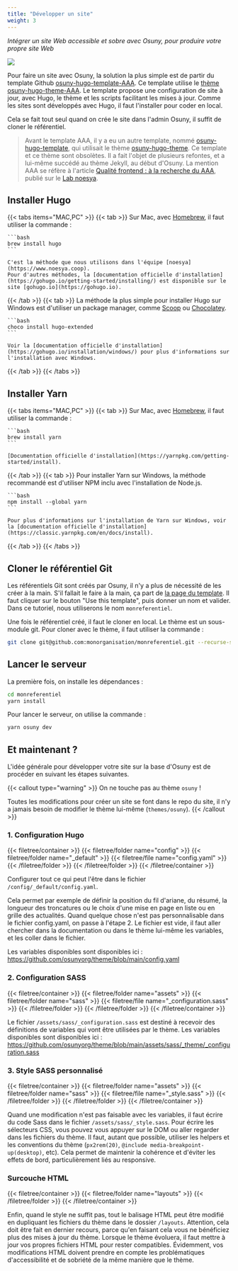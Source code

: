 ```yaml
---
title: "Développer un site"
weight: 3
---
```


*Intégrer un site Web accessible et sobre avec Osuny, pour produire votre propre site Web*

![](/images/home/website.jpg)

Pour faire un site avec Osuny, la solution la plus simple est de partir du template Github [osuny-hugo-template-AAA](https://github.com/noesya/osuny-hugo-template-AAA).
Ce template utilise le [thème osuny-hugo-theme-AAA](https://github.com/osunyorg/theme).
Le template propose une configuration de site à jour, avec Hugo, le thème et les scripts facilitant les mises à jour.
Comme les sites sont développés avec Hugo, il faut l'installer pour coder en local.

Cela se fait tout seul quand on crée le site dans l'admin Osuny, il suffit de cloner le référentiel.

> Avant le template AAA, il y a eu un autre template, nommé [osuny-hugo-template](https://github.com/noesya/osuny-hugo-template), qui utilisait le thème [osuny-hugo-theme](https://github.com/noesya/osuny-hugo-theme). Ce template et ce thème sont obsolètes. Il a fait l'objet de plusieurs refontes, et a lui-même succédé au thème Jekyll, au début d'Osuny. La mention AAA se réfère à l'article [Qualité frontend : à la recherche du AAA](https://lab.noesya.coop/2022/qualite-front), publié sur le [Lab noesya](https://lab.noesya.coop).

## Installer Hugo

{{< tabs items="MAC,PC" >}}
  {{< tab >}}
    Sur Mac, avec [Homebrew](https://brew.sh), il faut utiliser la commande :

    ```bash
    brew install hugo
    ```

    C'est la méthode que nous utilisons dans l'équipe [noesya](https://www.noesya.coop).
    Pour d'autres méthodes, la [documentation officielle d'installation](https://gohugo.io/getting-started/installing/) est disponible sur le site [gohugo.io](https://gohugo.io).
  {{< /tab >}}
  {{< tab >}}
    La méthode la plus simple pour installer Hugo sur Windows est d'utiliser un package manager, comme [Scoop](https://scoop.sh) ou [Chocolatey](https://chocolatey.org).

    ```bash
    choco install hugo-extended
    ```

    Voir la [documentation officielle d'installation](https://gohugo.io/installation/windows/) pour plus d'informations sur l'installation avec Windows.
  {{< /tab >}}
{{< /tabs >}}


## Installer Yarn

{{< tabs items="MAC,PC" >}}
  {{< tab >}}
    Sur Mac, avec [Homebrew](https://brew.sh), il faut utiliser la commande :

    ```bash
    brew install yarn
    ```

    [Documentation officielle d'installation](https://yarnpkg.com/getting-started/install).
  {{< /tab >}}
  {{< tab >}}
    Pour installer Yarn sur Windows, la méthode recommandé est d'utiliser NPM inclu avec l'installation de Node.js.

    ```bash
    npm install --global yarn
    ```

    Pour plus d'informations sur l'installation de Yarn sur Windows, voir la [documentation officielle d'installation](https://classic.yarnpkg.com/en/docs/install).
  {{< /tab >}}
{{< /tabs >}}

## Cloner le référentiel Git

Les référentiels Git sont créés par Osuny, il n'y a plus de nécessité de les créer à la main.
S'il fallait le faire à la main, ça part de [la page du template](https://github.com/noesya/osuny-hugo-template-AAA).
Il faut cliquer sur le bouton "Use this template", puis donner un nom et valider.
Dans ce tutoriel, nous utiliserons le nom `monreferentiel`.

Une fois le référentiel créé, il faut le cloner en local.
Le thème est un sous-module git.
Pour cloner avec le thème, il faut utiliser la commande :

```bash
git clone git@github.com:monorganisation/monreferentiel.git --recurse-submodules
```

## Lancer le serveur

La première fois, on installe les dépendances :

```bash
cd monreferentiel
yarn install
```

Pour lancer le serveur, on utilise la commande :

```bash
yarn osuny dev
```
<!--
## Utiliser des données d'exemple

Vous pouvez utiliser des données d'exemple, présentant l'ensemble des cas possibles avec Osuny, ce qui vous permet de travailler sur l'apparence du site avant même d'avoir publié du contenu. Bien entendu, vous pouvez repasser très simplement sur vos données réelles dès qu'elles sont disponibles, et alterner en fonction de vos besoins.

Pour installer le contenu d'exemple, on utilise la commande :

```bash
yarn osuny setup-example
```

Pour travailler sur le site avec le contenu d'exemple, on utilise la commande :

```bash
yarn osuny server-example
```

WARNING : quelque chose ne fonctionne pas avec cette commande, il faut la réparer. -->

## Et maintenant ?

L'idée générale pour développer votre site sur la base d'Osuny est de procéder en suivant les étapes suivantes.

{{< callout type="warning" >}}
  On ne touche pas au thème `osuny` !

  Toutes les modifications pour créer un site se font dans le repo du site, il n'y a jamais besoin de modifier le thème lui-même (`themes/osuny`).
{{< /callout >}}

### 1. Configuration Hugo

{{< filetree/container >}}
  {{< filetree/folder name="config" >}}
    {{< filetree/folder name="_default" >}}
      {{< filetree/file name="config.yaml" >}}
    {{< /filetree/folder >}}
  {{< /filetree/folder >}}
{{< /filetree/container >}}

Configurer tout ce qui peut l'être dans le fichier `/config/_default/config.yaml`.

Cela permet par exemple de définir la position du fil d'ariane, du résumé, la longueur des troncatures ou le choix d'une mise en page en liste ou en grille des actualités.
Quand quelque chose n'est pas personnalisable dans le fichier config.yaml, on passe à l'étape 2.
Le fichier est vide, il faut aller chercher dans la documentation ou dans le thème lui-même les variables, et les coller dans le fichier.

Les variables disponibles sont disponibles ici :
https://github.com/osunyorg/theme/blob/main/config.yaml


### 2. Configuration SASS

{{< filetree/container >}}
  {{< filetree/folder name="assets" >}}
    {{< filetree/folder name="sass" >}}
      {{< filetree/file name="_configuration.sass" >}}
    {{< /filetree/folder >}}
  {{< /filetree/folder >}}
{{< /filetree/container >}}

Le fichier `/assets/sass/_configuration.sass` est destiné à recevoir des définitions de variables qui vont être utilisées par le thème.
Les variables disponibles sont disponibles ici :
https://github.com/osunyorg/theme/blob/main/assets/sass/_theme/_configuration.sass

### 3. Style SASS personnalisé

{{< filetree/container >}}
  {{< filetree/folder name="assets" >}}
    {{< filetree/folder name="sass" >}}
      {{< filetree/file name="_style.sass" >}}
    {{< /filetree/folder >}}
  {{< /filetree/folder >}}
{{< /filetree/container >}}

Quand une modification n'est pas faisable avec les variables, il faut écrire du code Sass dans le fichier `/assets/sass/_style.sass`.
Pour écrire les sélecteurs CSS, vous pouvez vous appuyer sur le DOM ou aller regarder dans les fichiers du thème.
Il faut, autant que possible, utiliser les helpers et les conventions du thème (`px2rem(20)`, `@include media-breakpoint-up(desktop)`, etc).
Cela permet de maintenir la cohérence et d'éviter les effets de bord, particulièrement liés au responsive.

### Surcouche HTML

{{< filetree/container >}}
  {{< filetree/folder name="layouts" >}}
  {{< /filetree/folder >}}
{{< /filetree/container >}}

Enfin, quand le style ne suffit pas, tout le balisage HTML peut être modifié en dupliquant les fichiers du thème dans le dossier `/layouts`.
Attention, cela doit être fait en dernier recours, parce qu'en faisant cela vous ne bénéficiez plus des mises à jour du thème.
Lorsque le thème évoluera, il faut mettre à jour vos propres fichiers HTML pour rester compatibles.
Évidemment, vos modifications HTML doivent prendre en compte les problématiques d'accessibilité et de sobriété de la même manière que le thème.
